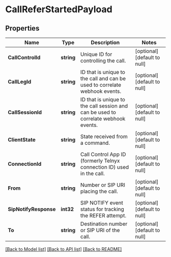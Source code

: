 # CallReferStartedPayload

## Properties
Name | Type | Description | Notes
------------ | ------------- | ------------- | -------------
**CallControlId** | **string** | Unique ID for controlling the call. | [optional] [default to null]
**CallLegId** | **string** | ID that is unique to the call and can be used to correlate webhook events. | [optional] [default to null]
**CallSessionId** | **string** | ID that is unique to the call session and can be used to correlate webhook events. | [optional] [default to null]
**ClientState** | **string** | State received from a command. | [optional] [default to null]
**ConnectionId** | **string** | Call Control App ID (formerly Telnyx connection ID) used in the call. | [optional] [default to null]
**From** | **string** | Number or SIP URI placing the call. | [optional] [default to null]
**SipNotifyResponse** | **int32** | SIP NOTIFY event status for tracking the REFER attempt. | [optional] [default to null]
**To** | **string** | Destination number or SIP URI of the call. | [optional] [default to null]

[[Back to Model list]](../README.md#documentation-for-models) [[Back to API list]](../README.md#documentation-for-api-endpoints) [[Back to README]](../README.md)

